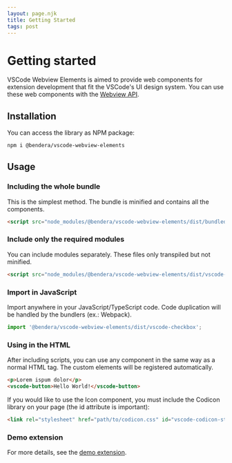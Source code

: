 ```yaml
---
layout: page.njk
title: Getting Started
tags: post
---
```


# Getting started

VSCode Webview Elements is aimed to provide web components for extension development that fit the 
VSCode's UI design system. You can use these web components with the [Webview API](https://code.visualstudio.com/api/extension-guides/webview).

## Installation

You can access the library as NPM package:

```bash
npm i @bendera/vscode-webview-elements
```

## Usage

### Including the whole bundle

This is the simplest method. The bundle is minified and contains all the components.

```html
<script src="node_modules/@bendera/vscode-webview-elements/dist/bundled.js" type="module"></script>
```

### Include only the required modules

You can include modules separately. These files only transpiled but not minified.

```html
<script src="node_modules/@bendera/vscode-webview-elements/dist/vscode-checkbox.js" type="module"></script>
```

### Import in JavaScript

Import anywhere in your JavaScript/TypeScript code. Code duplication will be handled by the bundlers (ex.: Webpack).

```javascript
import '@bendera/vscode-webview-elements/dist/vscode-checkbox';
```

### Using in the HTML

After including scripts, you can use any component in the same way as a normal HTML tag. The custom elements will be registered automatically.

```html
<p>Lorem ispum dolor</p>
<vscode-button>Hello World!</vscode-button>
```

If you would like to use the Icon component, you must include the Codicon library on your page (the id attribute is important):

```html
<link rel="stylesheet" href="path/to/codicon.css" id="vscode-codicon-stylesheet">
```

### Demo extension

For more details, see the [demo extension](https://github.com/bendera/vscode-vscwe-demo/releases).
